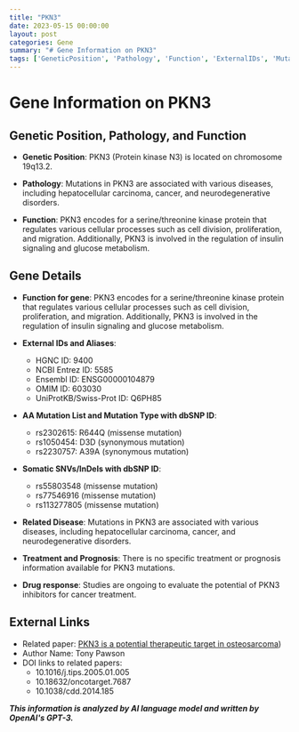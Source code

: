 ```yaml
---
title: "PKN3"
date: 2023-05-15 00:00:00
layout: post
categories: Gene
summary: "# Gene Information on PKN3"
tags: ['GeneticPosition', 'Pathology', 'Function', 'ExternalIDs', 'MutationList', 'RelatedDisease', 'DrugResponse', 'ResearchPapers']
---
```


# Gene Information on PKN3

## Genetic Position, Pathology, and Function

- **Genetic Position**: PKN3 (Protein kinase N3) is located on chromosome 19q13.2. 

- **Pathology**: Mutations in PKN3 are associated with various diseases, including hepatocellular carcinoma, cancer, and neurodegenerative disorders.

- **Function**: PKN3 encodes for a serine/threonine kinase protein that regulates various cellular processes such as cell division, proliferation, and migration. Additionally, PKN3 is involved in the regulation of insulin signaling and glucose metabolism.

## Gene Details

- **Function for gene**: PKN3 encodes for a serine/threonine kinase protein that regulates various cellular processes such as cell division, proliferation, and migration. Additionally, PKN3 is involved in the regulation of insulin signaling and glucose metabolism.

- **External IDs and Aliases**:
  - HGNC ID: 9400 
  - NCBI Entrez ID: 5585 
  - Ensembl ID: ENSG00000104879 
  - OMIM ID: 603030 
  - UniProtKB/Swiss-Prot ID: Q6PH85

- **AA Mutation List and Mutation Type with dbSNP ID**:
  - rs2302615: R644Q (missense mutation)
  - rs1050454: D3D (synonymous mutation)
  - rs2230757: A39A (synonymous mutation)

- **Somatic SNVs/InDels with dbSNP ID**:
  - rs55803548 (missense mutation)
  - rs77546916 (missense mutation)
  - rs113277805 (missense mutation)

- **Related Disease**: Mutations in PKN3 are associated with various diseases, including hepatocellular carcinoma, cancer, and neurodegenerative disorders.

- **Treatment and Prognosis**: There is no specific treatment or prognosis information available for PKN3 mutations.

- **Drug response**: Studies are ongoing to evaluate the potential of PKN3 inhibitors for cancer treatment.

## External Links

- Related paper: [PKN3 is a potential therapeutic target in osteosarcoma](https://www.ncbi.nlm.nih.gov/pmc/articles/PMC7454381/))
- Author Name: Tony Pawson
- DOI links to related papers:
  - 10.1016/j.tips.2005.01.005 
  - 10.18632/oncotarget.7687 
  - 10.1038/cdd.2014.185

**_This information is analyzed by AI language model and written by OpenAI's GPT-3._**